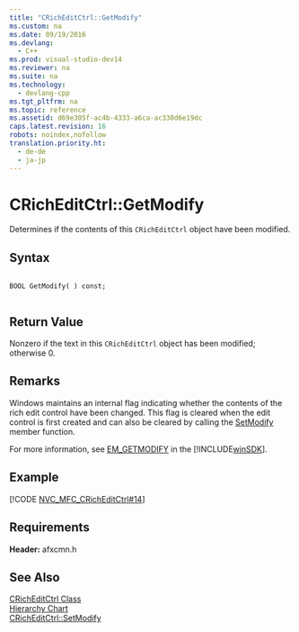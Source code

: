```yaml
---
title: "CRichEditCtrl::GetModify"
ms.custom: na
ms.date: 09/19/2016
ms.devlang: 
  - C++
ms.prod: visual-studio-dev14
ms.reviewer: na
ms.suite: na
ms.technology: 
  - devlang-cpp
ms.tgt_pltfrm: na
ms.topic: reference
ms.assetid: d69e305f-ac4b-4333-a6ca-ac330d6e19dc
caps.latest.revision: 16
robots: noindex,nofollow
translation.priority.ht: 
  - de-de
  - ja-jp
---
```

# CRichEditCtrl::GetModify
Determines if the contents of this `CRichEditCtrl` object have been modified.  
  
## Syntax  
  
```  
  
BOOL GetModify( ) const;  
  
```  
  
## Return Value  
 Nonzero if the text in this `CRichEditCtrl` object has been modified; otherwise 0.  
  
## Remarks  
 Windows maintains an internal flag indicating whether the contents of the rich edit control have been changed. This flag is cleared when the edit control is first created and can also be cleared by calling the [SetModify](../vs140/CRichEditCtrl--SetModify.md) member function.  
  
 For more information, see [EM_GETMODIFY](http://msdn.microsoft.com/library/windows/desktop/bb761592) in the [!INCLUDE[winSDK](../vs140/includes/winSDK_md.md)].  
  
## Example  
 [!CODE [NVC_MFC_CRichEditCtrl#14](../CodeSnippet/VS_Snippets_Cpp/NVC_MFC_CRichEditCtrl#14)]  
  
## Requirements  
 **Header:** afxcmn.h  
  
## See Also  
 [CRichEditCtrl Class](../vs140/CRichEditCtrl-Class.md)   
 [Hierarchy Chart](../vs140/Hierarchy-Chart.md)   
 [CRichEditCtrl::SetModify](../vs140/CRichEditCtrl--SetModify.md)